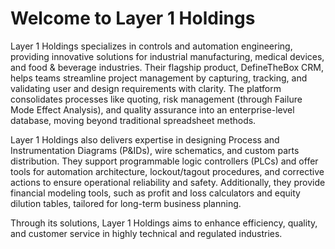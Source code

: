 # Welcome to Layer 1 Holdings

Layer 1 Holdings specializes in controls and automation engineering, providing innovative solutions for industrial manufacturing, medical devices, and food & beverage industries. Their flagship product, DefineTheBox CRM, helps teams streamline project management by capturing, tracking, and validating user and design requirements with clarity. The platform consolidates processes like quoting, risk management (through Failure Mode Effect Analysis), and quality assurance into an enterprise-level database, moving beyond traditional spreadsheet methods.

Layer 1 Holdings also delivers expertise in designing Process and Instrumentation Diagrams (P&IDs), wire schematics, and custom parts distribution. They support programmable logic controllers (PLCs) and offer tools for automation architecture, lockout/tagout procedures, and corrective actions to ensure operational reliability and safety. Additionally, they provide financial modeling tools, such as profit and loss calculators and equity dilution tables, tailored for long-term business planning.

Through its solutions, Layer 1 Holdings aims to enhance efficiency, quality, and customer service in highly technical and regulated industries.
